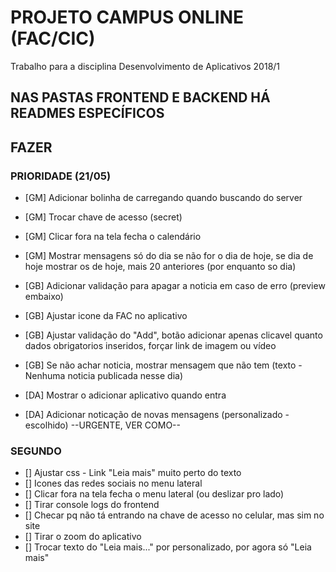 # PROJETO CAMPUS ONLINE (FAC/CIC)

Trabalho para a disciplina Desenvolvimento de Aplicativos 2018/1

## NAS PASTAS FRONTEND E BACKEND HÁ READMES ESPECÍFICOS

## FAZER
### PRIORIDADE (21/05)
- [GM] Adicionar bolinha de carregando quando buscando do server
- [GM] Trocar chave de acesso (secret)
- [GM] Clicar fora na tela fecha o calendário
- [GM] Mostrar mensagens só do dia se não for o dia de hoje, se dia de hoje mostrar os de hoje, mais 20 anteriores (por enquanto so dia)

- [GB] Adicionar validação para apagar a noticia em caso de erro (preview embaixo)
- [GB] Ajustar icone da FAC no aplicativo
- [GB] Ajustar validação do "Add", botão adicionar apenas clicavel quanto dados obrigatorios inseridos, forçar link de imagem ou vídeo
- [GB] Se não achar noticia, mostrar mensagem que não tem (texto - Nenhuma noticia publicada nesse dia)

- [DA] Mostrar o adicionar aplicativo quando entra
- [DA] Adicionar noticação de novas mensagens (personalizado - escolhido) --URGENTE, VER COMO--

### SEGUNDO

- [] Ajustar css - Link "Leia mais" muito perto do texto
- [] Icones das redes sociais no menu lateral
- [] Clicar fora na tela fecha o menu lateral (ou deslizar pro lado)
- [] Tirar console logs do frontend
- [] Checar pq não tá entrando na chave de acesso no celular, mas sim no site
- [] Tirar o zoom do aplicativo
- [] Trocar texto do "Leia mais..." por personalizado, por agora só "Leia mais"
